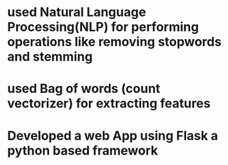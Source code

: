 # used Natural Language Processing(NLP) for performing operations like removing stopwords and stemming
# used Bag of words (count vectorizer) for extracting features
# Developed a web App using Flask a python based framework
